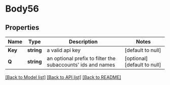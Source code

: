 # Body56

## Properties
Name | Type | Description | Notes
------------ | ------------- | ------------- | -------------
**Key** | **string** | a valid api key | [default to null]
**Q** | **string** | an optional prefix to filter the subaccounts&#39; ids and names | [optional] [default to null]

[[Back to Model list]](../README.md#documentation-for-models) [[Back to API list]](../README.md#documentation-for-api-endpoints) [[Back to README]](../README.md)


